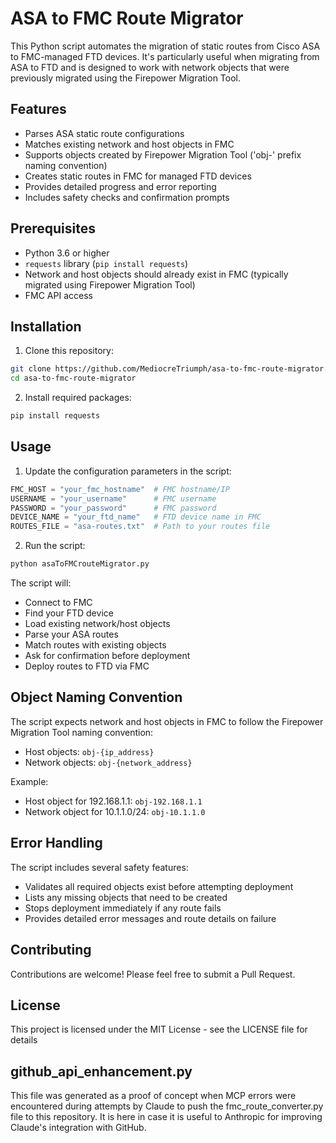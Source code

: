 # ASA to FMC Route Migrator

This Python script automates the migration of static routes from Cisco ASA to FMC-managed FTD devices. It's particularly useful when migrating from ASA to FTD and is designed to work with network objects that were previously migrated using the Firepower Migration Tool.

## Features

- Parses ASA static route configurations
- Matches existing network and host objects in FMC
- Supports objects created by Firepower Migration Tool ('obj-' prefix naming convention)
- Creates static routes in FMC for managed FTD devices
- Provides detailed progress and error reporting
- Includes safety checks and confirmation prompts

## Prerequisites

- Python 3.6 or higher
- `requests` library (`pip install requests`)
- Network and host objects should already exist in FMC (typically migrated using Firepower Migration Tool)
- FMC API access

## Installation

1. Clone this repository:
```bash
git clone https://github.com/MediocreTriumph/asa-to-fmc-route-migrator.git
cd asa-to-fmc-route-migrator
```

2. Install required packages:
```bash
pip install requests
```

## Usage

1. Update the configuration parameters in the script:
```python
FMC_HOST = "your_fmc_hostname"  # FMC hostname/IP
USERNAME = "your_username"      # FMC username
PASSWORD = "your_password"      # FMC password
DEVICE_NAME = "your_ftd_name"   # FTD device name in FMC
ROUTES_FILE = "asa-routes.txt"  # Path to your routes file
```

2. Run the script:
```bash
python asaToFMCrouteMigrator.py
```

The script will:
- Connect to FMC
- Find your FTD device
- Load existing network/host objects
- Parse your ASA routes
- Match routes with existing objects
- Ask for confirmation before deployment
- Deploy routes to FTD via FMC

## Object Naming Convention

The script expects network and host objects in FMC to follow the Firepower Migration Tool naming convention:
- Host objects: `obj-{ip_address}`
- Network objects: `obj-{network_address}`

Example:
- Host object for 192.168.1.1: `obj-192.168.1.1`
- Network object for 10.1.1.0/24: `obj-10.1.1.0`

## Error Handling

The script includes several safety features:
- Validates all required objects exist before attempting deployment
- Lists any missing objects that need to be created
- Stops deployment immediately if any route fails
- Provides detailed error messages and route details on failure

## Contributing

Contributions are welcome! Please feel free to submit a Pull Request.

## License

This project is licensed under the MIT License - see the LICENSE file for details

## github_api_enhancement.py

This file was generated as a proof of concept when MCP errors were encountered during attempts by Claude to push the fmc_route_converter.py file to this repository. It is here in case it is useful to Anthropic for improving Claude's integration with GitHub.
